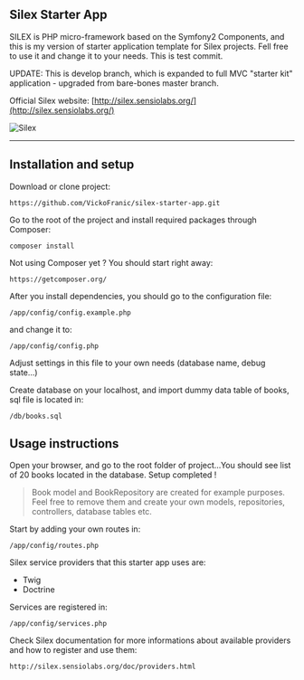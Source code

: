 ## Silex Starter App

SILEX is PHP micro-framework based on the Symfony2 Components, and this is my version of starter application template for Silex projects.
Fell free to use it and change it to your needs. This is test commit.

UPDATE:
This is develop branch, which is expanded to full MVC "starter kit" application - upgraded from bare-bones master branch.


Official Silex website: [http://silex.sensiolabs.org/](http://silex.sensiolabs.org/)

![Silex](http://silex.sensiolabs.org/images/logo.png)


- - -


## Installation and setup

Download or clone project: 
```
https://github.com/VickoFranic/silex-starter-app.git
```

Go to the root of the project and install required packages through Composer:

```
composer install
```

Not using Composer yet ? You should start right away:

```
https://getcomposer.org/
```

After you install dependencies, you should go to the configuration file:

```
/app/config/config.example.php
```

and change it to:

```
/app/config/config.php
```

Adjust settings in this file to your own needs (database name, debug state...)

Create database on your localhost, and import dummy data table of books, sql file is located in:

```
/db/books.sql
```



## Usage instructions

Open your browser, and go to the root folder of project...You should see list of 20 books located in the database. Setup completed !

> Book model and BookRepository are created for example purposes. Feel free to remove them and create your own models, repositories, controllers, database tables etc.


Start by adding your own routes in:

```
/app/config/routes.php
```


Silex service providers that this starter app uses are:

- Twig
- Doctrine

Services are registered in:

```
/app/config/services.php
```

Check Silex documentation for more informations about available providers and how to register and use them:

```
http://silex.sensiolabs.org/doc/providers.html
```
